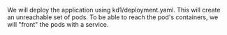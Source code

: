 We will deploy the application using kd1/deployment.yaml.
This will create an unreachable set of pods.
To be able to reach the pod's containers, we will "front" the pods with a service.

